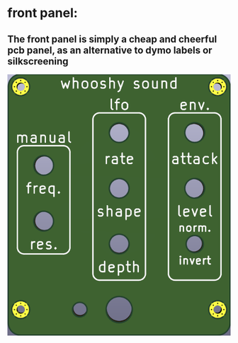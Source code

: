 # front panel:

## The front panel is simply a cheap and cheerful pcb panel, as an alternative to dymo labels or silkscreening 

![](./pics/front_panel.png?raw=true "front panel") 